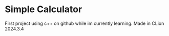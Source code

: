 # Simple Calculator
 First project using c++ on github while im currently learning.
 Made in CLion 2024.3.4
 
